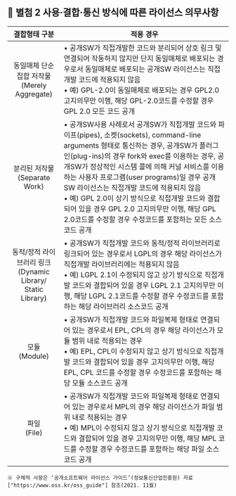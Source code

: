 ## :page_facing_up: 별첨 2 사용·결합·통신 방식에 따른 라이선스 의무사항

|                 결합형태 구분                  | 적용 경우 |
| :--------------------------------------------: | --------- |
| 동일매체 단순집합 저작물<br>(Merely Aggregate) | • 공개SW가 직접개발한 코드와 분리되어 상호 링크 및 연결되어 작동하지 않지만 단지 동일매체로 배포되는 경우로서 동일매체로 배포되는 공개SW 라이선스는 직접개발 코드에 적용되지 않음<br>• 예) GPL-2.0이 동일매체로 배포되는 경우 GPL2.0 고지의무만 이행, 해당 GPL-2.0코드를 수정할 경우 GPL 2.0 모든 코드 공개 |
|분리된 저작물<br>(Separate Work) | • 공개SW사용 사례로서 공개SW가 직접개발 코드와 파이프(pipes), 소켓(sockets), command-line arguments 형태로 통신하는 경우, 공개SW가 플러그인(plug-ins)의 경우 fork와 exec를 이용하는 경우, 공개SW가 정상적인 시스템 콜에 의해 커널 서비스를 이용하는 사용자 프로그램(user programs)일 경우 공개SW 라이선스는 직접개발 코드에 적용되지 않음<br>• 예) GPL 2.0이 상기 방식으로 직접개발 코드와 결합되어 있을 경우 GPL 2.0 고지의무만 이행, 해당 GPL 2.0코드를 수정할 경우 수정코드를 포함하는 모든 소스코드 공개 |
|동적/정적 라이브러리 링크<br>(Dynamic Library/ Static Library) | • 공개SW가 직접개발 코드와 동적/정적 라이브러리로 링크되어 있는 경우로서 LGPL의 경우 해당 라이선스가 직접개발 라이브러리에는 적용되지 않음<br>• 예) LGPL 2.1이 수정되지 않고 상기 방식으로 직접개발 코드와 결합되어 있을 경우 LGPL 2.1 고지의무만 이행, 해당 LGPL 2.1코드를 수정할 경우 수정코드를 포함하는 해당 라이브러리 소스코드 공개 |
| 모듈<br>(Module) | • 공개SW가 직접개발 코드와 파일복제 형태로 연결되어 있는 경우로서 EPL, CPL의 경우 해당 라이선스가 모듈 범위 내로 적용되는 경우<br>• 예) EPL, CPL이 수정되지 않고 상기 방식으로 직접개발 코드와 결합되어 있을 경우 고지의무만 이행, 해당 EPL, CPL 코드를 수정할 경우 수정코드를 포함하는 해당 모듈 소스코드 공개 |
| 파일<br>(File) | • 공개SW가 직접개발 코드와 파일복제 형태로 연결되어 있는 경우로서 MPL의 경우 해당 라이선스가 파일 범위 내로 적용되는 경우<br>• 예) MPL이 수정되지 않고 상기 방식으로 직접개발 코드와 결합되어 있을 경우 고지의무만 이행, 해당 MPL 코드를 수정할 경우 수정코드를 포함하는 해당 파일 소스코드 공개 |

    ※ 구체적 사항은 ‘공개소프트웨어 라이선스 가이드’(정보통신산업진흥원) 자료 ["https://www.oss.kr/oss_guide"] 참조(2021. 11월)
